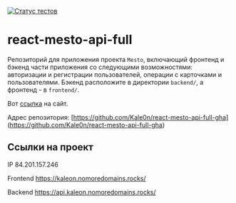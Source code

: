 [![Статус тестов](../../actions/workflows/tests.yml/badge.svg)](../../actions/workflows/tests.yml)

# react-mesto-api-full
Репозиторий для приложения проекта `Mesto`, включающий фронтенд и бэкенд части приложения со следующими возможностями: авторизации и регистрации пользователей, операции с карточками и пользователями. Бэкенд расположите в директории `backend/`, а фронтенд - в `frontend/`. 
  
Вот [ссылка](https://kaleon.nomoredomains.rocks/) на сайт.

Адрес репозитория: [https://github.com/Kale0n/react-mesto-api-full-gha] (https://github.com/Kale0n/react-mesto-api-full-gha)

## Ссылки на проект

IP 84.201.157.246

Frontend https://kaleon.nomoredomains.rocks/

Backend https://api.kaleon.nomoredomains.rocks/
